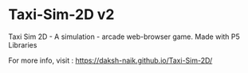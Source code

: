 # Taxi-Sim-2D v2
Taxi Sim 2D - A simulation - arcade web-browser game. 
Made with P5 Libraries

For more info, visit : https://daksh-naik.github.io/Taxi-Sim-2D/
